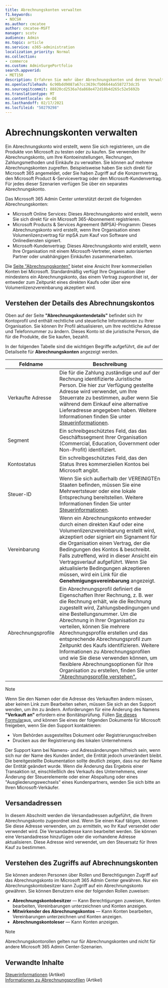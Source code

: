 ```yaml
---
title: Abrechnungskonten verwalten
f1.keywords:
- NOCSH
ms.author: cmcatee
author: cmcatee-MSFT
manager: scotv
audience: Admin
ms.topic: article
ms.service: o365-administration
localization_priority: Normal
ms.collection:
- commerce
ms.custom: AdminSurgePortfolio
search.appverid:
- MET150
description: Erfahren Sie mehr über Abrechnungskonten und deren Verwaltung.
ms.openlocfilehash: 6c90bdd9087a67cc3639cfb06644a5587273dc35
ms.sourcegitcommit: 88820cd2536a7da868e472d10b4d265c52e5692b
ms.translationtype: MT
ms.contentlocale: de-DE
ms.lasthandoff: 02/17/2021
ms.locfileid: "50279298"
---
```

# <a name="manage-billing-accounts"></a>Abrechnungskonten verwalten

Ein Abrechnungskonto wird erstellt, wenn Sie sich registrieren, um die Produkte von Microsoft zu testen oder zu kaufen. Sie verwenden Ihr Abrechnungskonto, um Ihre Kontoeinstellungen, Rechnungen, Zahlungsmethoden und Einkäufe zu verwalten. Sie können auf mehrere Abrechnungskonten zugreifen. Beispielsweise haben Sie sich direkt für Microsoft 365 angemeldet, oder Sie haben Zugriff auf die Konzernvertrag, den Microsoft Product &-Servicevertrag oder den Microsoft-Kundenvertrag. Für jedes dieser Szenarien verfügen Sie über ein separates Abrechnungskonto.

Das Microsoft 365 Admin Center unterstützt derzeit die folgenden Abrechnungskonten:

- Microsoft Online Services: Dieses Abrechnungskonto wird erstellt, wenn Sie sich direkt für ein Microsoft 365-Abonnement registrieren.
- Microsoft Products & Services Agreement (MPSA)-Programm: Dieses Abrechnungskonto wird erstellt, wenn Ihre Organisation einen Volumenlizenzvertrag für mpSA zum Kauf von Software und Onlinediensten signiert.
- Microsoft-Kundenvertrag: Dieses Abrechnungskonto wird erstellt, wenn Ihre Organisation mit einem Microsoft-Vertreter, einem autorisierten Partner oder unabhängigen Einkäufen zusammenarbeiten.

Die <a href="https://go.microsoft.com/fwlink/p/?linkid=2084771" target="_blank">Seite "Abrechnungskonten"</a> bietet eine Ansicht Ihrer kommerziellen Konten bei Microsoft. Standardmäßig verfügt Ihre Organisation über mindestens ein Abrechnungskonto, das einem Vertrag zugeordnet ist, der entweder zum Zeitpunkt eines direkten Kaufs oder über eine Volumenlizenzvereinbarung akzeptiert wird.

## <a name="understand-billing-account-details"></a>Verstehen der Details des Abrechnungskontos

Oben auf der Seite **"Abrechnungskontendetails"** befindet sich Ihr Kontoprofil und enthält rechtliche und steuerliche Informationen zu Ihrer Organisation. Sie können Ihr Profil aktualisieren, um Ihre rechtliche Adresse und Telefonnummer zu ändern. Dieses Konto ist die juristische Person, die für die Produkte, die Sie kaufen, bezahlt.

In der folgenden Tabelle sind die wichtigen Begriffe aufgeführt, die auf der Detailseite für **Abrechnungskonten** angezeigt werden.

| Feldname | Beschreibung |
|------------------|------------------------------------------------------------------------------------------------------------------------------------------------------------------------------------------------------------------------------------------------------------------------------|
| Verkaufte Adresse | Die für die Zahlung zuständige und auf der Rechnung identifizierte Juristische Person. Die hier zur Verfügung gestellte Adresse wird verwendet, um Ihre Steuerrate zu bestimmen, außer wenn Sie während dem Einkauf eine alternative Lieferadresse angegeben haben. Weitere Informationen finden Sie unter [Steuerinformationen](billing-and-payments/tax-information.md). |
| Segment | Ein schreibgeschütztes Feld, das das Geschäftssegment Ihrer Organisation (Commercial, Education, Government oder Non-Profit) identifiziert. |
| Kontostatus | Ein schreibgeschütztes Feld, das den Status Ihres kommerziellen Kontos bei Microsoft angibt. |
| Steuer-ID | Wenn Sie sich außerhalb der VEREINIGTEn Staaten befinden, müssen Sie eine Mehrwertsteuer oder eine lokale Entsprechung bereitstellen. Weitere Informationen finden Sie unter [Steuerinformationen](billing-and-payments/tax-information.md). |
| Vereinbarung | Wenn ein Abrechnungskonto entweder durch einen direkten Kauf oder eine Volumenlizenzvereinbarung erstellt wird, akzeptiert oder signiert ein Signament für die Organisation einen Vertrag, der die Bedingungen des Kontos & beschreibt. Falls zutreffend, wird in dieser Ansicht ein Vertragsverlauf aufgeführt. Wenn Sie aktualisierte Bedingungen akzeptieren müssen, wird ein Link für die **Genehmigungsvereinbarung** angezeigt. |
| Abrechnungsprofile | Ein Abrechnungsprofil definiert die Eigenschaften Ihrer Rechnung, z. B. wer die Rechnung erhält, wie die Rechnung zugestellt wird, Zahlungsbedingungen und eine Bestellungsnummer. Um die Abrechnung in Ihrer Organisation zu verteilen, können Sie mehrere Abrechnungsprofile erstellen und das entsprechende Abrechnungsprofil zum Zeitpunkt des Kaufs identifizieren. Weitere Informationen zu Abrechnungsprofilen und wie Sie diese verwenden können, um flexiblere Abrechnungsoptionen für Ihre Organisation zu erstellen, finden Sie unter ["Abrechnungsprofile verstehen".](billing-and-payments/manage-billing-profiles.md) |

> [!NOTE]
> Wenn Sie den Namen oder die Adresse des Verkauften  ändern müssen, [](https://docs.microsoft.com/microsoft-365/admin/contact-support-for-business-products) aber keinen Link zum Bearbeiten sehen, müssen Sie sich an den Support wenden, um ihn zu ändern.  Anforderungen für eine Änderung des Namens **"Verkauft an"** erfordern eine Bonitätsprüfung. Füllen [Sie dieses Formular](https://www.microsoft.com/download/details.aspx?id=102732)aus, und können Sie eines der folgenden Dokumente für Microsoft freigeben, wenn Sie den Support kontaktieren:
>
> - Vom Behörden ausgestelltes Dokument oder Registrierungsschreiben
> - Drucken aus der Registrierung des lokalen Unternehmens
>
> Der Support kann bei Namens- und Adressänderungen hilfreich sein, wenn sich nur der Name des Kunden ändert, die Entität jedoch unverändert bleibt. Die bereitgestellte Dokumentation sollte deutlich zeigen, dass nur der Name der Entität geändert wurde. Wenn die Änderung das Ergebnis einer Transaktion ist, einschließlich des Verkaufs des Unternehmens, einer Änderung der Steuerelemente oder einer Abspaltung oder eines "Ausgliederungswechsels" eines Kundenpartners, wenden Sie sich bitte an Ihren Microsoft-Verkäufer.

## <a name="shipping-addresses"></a>Versandadressen

In diesem Abschnitt werden die Versandadressen aufgeführt, die Ihrem Abrechnungskonto zugeordnet sind. Wenn Sie einen Kauf tätigen, können Sie diese Adresse verwenden, um zu ermitteln, wo Ihr Kauf versendet oder verwendet wird. Die Versandadresse kann bearbeitet werden. Sie können eine Versandadresse hinzufügen oder die vorhandene Adresse aktualisieren. Diese Adresse wird verwendet, um den Steuersatz für Ihren Kauf zu bestimmen.

## <a name="understand-access-to-billing-accounts"></a>Verstehen des Zugriffs auf Abrechnungskonten

Sie können anderen Personen über Rollen und Berechtigungen Zugriff auf das Abrechnungskonto im Microsoft 365 Admin Center gewähren. Nur ein Abrechnungskontobesitzer kann Zugriff auf ein Abrechnungskonto gewähren. Sie können Benutzern eine der folgenden Rollen zuweisen:

- **Abrechnungskontobesitzer** &mdash; Kann Berechtigungen zuweisen, Konten bearbeiten, Vereinbarungen unterzeichnen und Konten anzeigen.
- **Mitwirkender des Abrechnungskontos** &mdash; Kann Konten bearbeiten, Vereinbarungen unterzeichnen und Konten anzeigen.
- **Abrechnungskontoleser** &mdash; Kann Konten anzeigen.

> [!Note]
> Abrechnungskontorollen gelten nur für Abrechnungskonten und nicht für andere Microsoft 365 Admin Center-Szenarien.

## <a name="related-content"></a>Verwandte Inhalte

[Steuerinformationen](billing-and-payments/tax-information.md) (Artikel) \
[Informationen zu Abrechnungsprofilen](billing-and-payments/manage-billing-profiles.md) (Artikel)